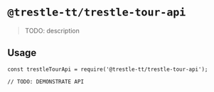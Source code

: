 # `@trestle-tt/trestle-tour-api`

> TODO: description

## Usage

```
const trestleTourApi = require('@trestle-tt/trestle-tour-api');

// TODO: DEMONSTRATE API
```

